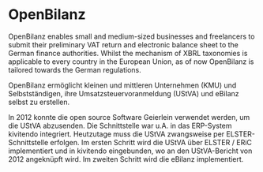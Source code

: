 # OpenBilanz


OpenBilanz enables small and medium-sized businesses and freelancers to submit their preliminary VAT return and electronic balance sheet to the German finance authorities.
Whilst the mechanism of XBRL taxonomies is applicable to every country in the European Union, as of now OpenBilanz is tailored towards the German regulations.


OpenBilanz ermöglicht kleinen und mittleren Unternehmen (KMU) und Selbstständigen, ihre Umsatzsteuervoranmeldung (UStVA) und eBilanz selbst zu erstellen. 

In 2012 konnte die open source Software Geierlein verwendet werden, um die UStVA abzusenden. Die Schnittstelle war u.A. in das ERP-System kivitendo integriert. Heutzutage muss die UStVA zwangsweise per ELSTER-Schnittstelle erfolgen. Im ersten Schritt wird die UStVA über ELSTER / ERiC implementiert und in kivitendo eingebunden, wo an den UStVA-Bericht von 2012 angeknüpft wird. Im zweiten Schritt wird die eBilanz implementiert.

